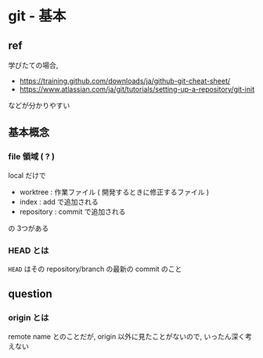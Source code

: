 
# git  -  基本


## ref

学びたての場合,

- https://training.github.com/downloads/ja/github-git-cheat-sheet/
- https://www.atlassian.com/ja/git/tutorials/setting-up-a-repository/git-init

などが分かりやすい



## 基本概念

### file 領域 ( ? )

local だけで

- worktree   : 作業ファイル ( 開発するときに修正するファイル )
- index      : add    で追加される
- repository : commit で追加される

の 3つがある


### HEAD とは

`HEAD` はその repository/branch の最新の commit のこと



## question

### origin とは

remote name とのことだが,
origin 以外に見たことがないので, いったん深く考えない



